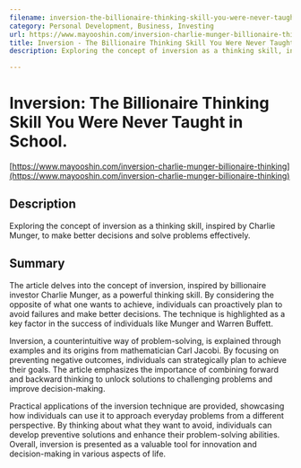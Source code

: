 ```yaml
---
filename: inversion-the-billionaire-thinking-skill-you-were-never-taught-in-school
category: Personal Development, Business, Investing
url: https://www.mayooshin.com/inversion-charlie-munger-billionaire-thinking
title: Inversion - The Billionaire Thinking Skill You Were Never Taught in School.
description: Exploring the concept of inversion as a thinking skill, inspired by Charlie Munger, to make better decisions and solve problems effectively.

---
```


# Inversion: The Billionaire Thinking Skill You Were Never Taught in School.

[https://www.mayooshin.com/inversion-charlie-munger-billionaire-thinking](https://www.mayooshin.com/inversion-charlie-munger-billionaire-thinking)

## Description

Exploring the concept of inversion as a thinking skill, inspired by Charlie Munger, to make better decisions and solve problems effectively.

## Summary

The article delves into the concept of inversion, inspired by billionaire investor Charlie Munger, as a powerful thinking skill. By considering the opposite of what one wants to achieve, individuals can proactively plan to avoid failures and make better decisions. The technique is highlighted as a key factor in the success of individuals like Munger and Warren Buffett.

Inversion, a counterintuitive way of problem-solving, is explained through examples and its origins from mathematician Carl Jacobi. By focusing on preventing negative outcomes, individuals can strategically plan to achieve their goals. The article emphasizes the importance of combining forward and backward thinking to unlock solutions to challenging problems and improve decision-making.

Practical applications of the inversion technique are provided, showcasing how individuals can use it to approach everyday problems from a different perspective. By thinking about what they want to avoid, individuals can develop preventive solutions and enhance their problem-solving abilities. Overall, inversion is presented as a valuable tool for innovation and decision-making in various aspects of life.
